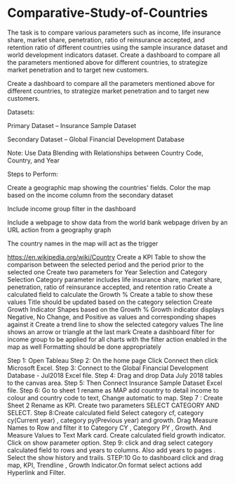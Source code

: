 # Comparative-Study-of-Countries
The task is to compare various parameters such as income, life insurance share, market share, penetration, ratio of reinsurance accepted, and retention ratio of different countries using the sample insurance dataset and world development indicators dataset.
Create a dashboard to compare all the parameters mentioned above for different countries, to strategize market penetration and to target new customers.

Create a dashboard to compare all the parameters mentioned above for different countries, to strategize market penetration and to target new customers.

Datasets:

Primary Dataset – Insurance Sample Dataset

Secondary Dataset – Global Financial Development Database

Note: Use Data Blending with Relationships between Country Code, Country, and Year

Steps to Perform: 

Create a geographic map showing the countries' fields. Color the map based on the income column from the secondary dataset

Include income group filter in the dashboard

Include a webpage to show data from the world bank webpage driven by an URL action from a geography graph

The country names in the map will act as the trigger

https://en.wikipedia.org/wiki/Country
Create a KPI Table to show the comparison between the selected period and the period prior to the selected one
Create two parameters for Year Selection and Category Selection
Category parameter includes life insurance share, market share, penetration, ratio of reinsurance accepted, and retention ratio
Create a calculated field to calculate the Growth %
Create a table to show these values
Title should be updated based on the category selection
Create Growth Indicator Shapes based on the Growth %
Growth indicator displays Negative, No Change, and Positive as values and corresponding shapes against it
Create a trend line to show the selected category values
The line shows an arrow or triangle at the last mark
Create a dashboard filter for income group to be applied for all charts with the filter action enabled in the map as well
Formatting should be done appropriately





Step 1: Open Tableau 
Step 2: On the home page Click Connect then click Microsoft Excel. 
Step 3: Connect to the Global Financial Development Database - Jul2018 Excel file. 
Step 4: Drag and drop Data July 2018 tables to the canvas area. 
Step 5: Then Connect Insurance Sample Dataset Excel file. 
Step 6: Go to sheet 1 rename as MAP add country to detail income to colour and country code to text, Change automatic to map.
Step 7 : Create Sheet 2 Rename as KPI. Create two parameters SELECT CATEGORY AND SELECT.
Step 8:Create calculated field Select category cf, category cy(Current year) , category py(Previous year) and growth.
Drag Measure Names to Row and filter it to Category CY , Category PY , Growth. And Measure Values to Text Mark card.
Create calculated field growth indicator. Click on show parameter option.
Step 9: click and drag select category calculated field to rows and years to columns. Also add years to pages . Select the show history and trails.
STEP:10    Go to dashboard click and drag map, KPI, Trendline , Growth Indicator.On format select actions add Hyperlink and Filter.
